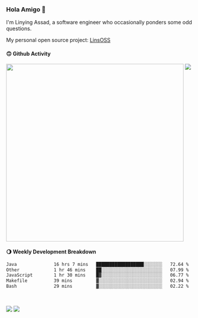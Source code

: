 ### Hola Amigo 🤣   

I'm Linying Assad, a software engineer who occasionally ponders some odd questions.  

My personal open source project: [LinsOSS](https://github.com/linsoss)
 
#### 🙃 Github Activity 
<div>
  <img src="https://github-readme-stats.vercel.app/api?username=al-assad&show_icons=true" align="top" style="display: inline-block;" width="480"/>
  <img src="https://github-readme-stats.vercel.app/api/top-langs/?username=al-assad&hide=css,html&langs_count=8&layout=compact" align="top" style="display: inline-block;"/>
</div>

#### 🌖 Weekly Development Breakdown
<!--START_SECTION:waka-->

```txt
Java              16 hrs 7 mins   ██████████████████░░░░░░░   72.64 %
Other             1 hr 46 mins    ██░░░░░░░░░░░░░░░░░░░░░░░   07.99 %
JavaScript        1 hr 30 mins    █▓░░░░░░░░░░░░░░░░░░░░░░░   06.77 %
Makefile          39 mins         ▓░░░░░░░░░░░░░░░░░░░░░░░░   02.94 %
Bash              29 mins         ▓░░░░░░░░░░░░░░░░░░░░░░░░   02.22 %
```

<!--END_SECTION:waka-->

<br>

<a href="https://twitter.com/assad_lin"><img src="https://img.shields.io/badge/Twitter-@assad__lin-blue?style=flat&logo=twitter" /></a>
<a href="https://al-assad.github.io"><img src="https://img.shields.io/badge/Blogs-Linying_Assad's_Blog-yellow?style=flat&logo=github" /></a>


